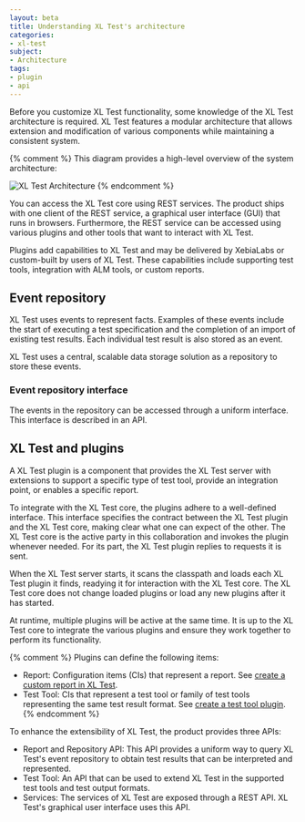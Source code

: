 ```yaml
---
layout: beta
title: Understanding XL Test's architecture
categories:
- xl-test
subject:
- Architecture
tags:
- plugin
- api
---
```


Before you customize XL Test functionality, some knowledge of the XL Test architecture is required. XL Test features a modular architecture that allows extension and modification of various components while maintaining a consistent system.

{% comment %}
This diagram provides a high-level overview of the system architecture:

![XL Test Architecture](images/xl-test-architecture.png)
{% endcomment %}

You can access the XL Test core using REST services. The product ships with one client of the REST service, a graphical user interface (GUI) that runs in browsers. Furthermore, the REST service can be accessed using various plugins and other tools that want to interact with XL Test.

Plugins add capabilities to XL Test and may be delivered by XebiaLabs or custom-built by users of XL Test. These capabilities include supporting test tools, integration with ALM tools, or custom reports.

## Event repository

XL Test uses events to represent facts. Examples of these events include the start of executing a test specification and the completion of an import of existing test results. Each individual test result is also stored as an event.

XL Test uses a central, scalable data storage solution as a repository to store these events.

### Event repository interface

The events in the repository can be accessed through a uniform interface. This interface is described in an API.

## XL Test and plugins

A XL Test plugin is a component that provides the XL Test server with extensions to support a specific type of test tool, provide an integration point, or enables a specific report.

To integrate with the XL Test core, the plugins adhere to a well-defined interface. This interface specifies the contract between the XL Test plugin and the XL Test core, making  clear what one can expect of the other. The XL Test core is the active party in this collaboration and invokes the plugin whenever needed. For its part, the XL Test plugin replies to requests it is sent. 

When the XL Test server starts, it scans the classpath and loads each XL Test plugin it finds, readying it for interaction with the XL Test core. The XL Test core does not change loaded plugins or load any new plugins after it has started.

At runtime, multiple plugins will be active at the same time. It is up to the XL Test core to integrate the various plugins and ensure they work together to perform its functionality.

{% comment %}
Plugins can define the following items:

- Report: Configuration items (CIs) that represent a report. See [create a custom report in XL Test](/xl-test/how-to/create-a-custom-report-in-xl-test.html).
- Test Tool: CIs that represent a test tool or family of test tools representing the same test result format. See [create a test tool plugin](/xl-test/how-to/create-a-test-tool-plugin.html).
{% endcomment %}

To enhance the extensibility of XL Test, the product provides three APIs:

- Report and Repository API: This API provides a uniform way to query XL Test's event repository to obtain test results that can be interpreted and represented.
- Test Tool: An API that can be used to extend XL Test in the supported test tools and test output formats.
- Services: The services of XL Test are exposed through a REST API. XL Test's graphical user interface uses this API.
